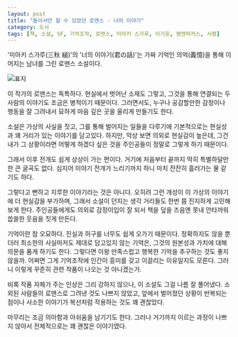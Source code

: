```yaml
---
layout: post
title: "둘이서만 할 수 있었던 로맨스 - 너의 이야기"
category: 도서
tags: [책, 소설, SF, 기억조작, 로맨스, 미아키 스가루, 이기웅, 쌤앤파커스, 서평]
---
```


'미아키 스가루(三秋 縋)'의
'너의 이야기(君の話)'는
가짜 기억인 의억(義憶)을 통해 이어지는 남녀를 그린 로맨스 소설이다.

![표지](https://lh3.googleusercontent.com/YP6Dp2h2UqcPiMspSWAOMOg_joPYPymevH0Xh3eyzvNHrRGpcXQip_3TmOXhRBbmxYrZH6yAE_fZkg=s480)

이 작가의 로맨스는 독특하다.
현실에서 벗어난 소재도 그렇고,
그것을 통해 연결되는 두 사람의 이야기도 조금은 병적이기 때문이다.
그러면서도, 누구나 공감할만한 감정이나 행동을 잘 그려내서
묘하게 마음 깊은 곳을 울리게 만들기도 한다.

소설은 가상의 사실을 짓고, 그를 통해 벌어지는 일들을 다루기에
기본적으로는 현실성과 꽤 거리가 있는 이야기를 담고있다.
하지만, 막상 보면 의외로 현실감이 높은데,
그건 내가 그 상황이라면 어떻게 하겠다 싶은 것을 주인공들이 정말로 그렇게 하기 때문이다.

그래서 이후 전개도 쉽게 상상이 가는 편이다.
거기에 처음부터 끝까지 딱히 특별하달만한 큰 굴곡도 없다.
심지어 이야기 전개가 느리기까지 하니
마치 잔잔히 흘러가는 물 같기도 하다.

그렇다고 뻔하고 지루한 이야기라는 것은 아니다.
오히려 그런 개성이 이 가상의 이야기에 더 현실감을 부가하며,
그래서 소설이 던지는 생각 거리들도 한번 쯤 진지하게 고민해보게 한다.
주인공들에게도 의외로 감정이입이 잘 되서
책을 덮을 즈음엔 못내 안타까워 씁쓸한 웃음을 짓게 만든다.

기억이란 참 오묘하다.
진실과 허구를 너무도 쉽게 오가기 때문이다.
정확하지도 않을 뿐더러 최소한의 사실마저도 제대로 담고있지 않는 기억은,
그것의 원본성과 가치에 대해 의문을 품게 하기도 한다.
그렇다면 이왕 만족스럽고 행복한 기억을 추구하는 것도 좋지 않을까.
어쩌면 그게 기억조작에 인간이 흥미를 갖고 이끌리는 이유일지도 모른다.
그러니 이렇게 꾸준히 관련 작품이 나오는 것 아니겠는가.

비록 작품 자체가 주는 인상은 그리 강하지 않으나,
이 소설도 그걸 나름 잘 풀어냈다.
소외된 사람들의 로맨스로 그려낸 것도 나쁘지 않았고,
앞에서 벌어졌던 상황이 반복되는 점이나
사소한 이야기가 복선처럼 작용하는 것도 꽤 괜찮았다.

마무리는 조금 의아함과 아쉬움을 남기기도 한다.
그러나 거기까지 이르는 과정이 나쁘지 않아서
전체적으로는 꽤 괜찮은 이야기였다.
